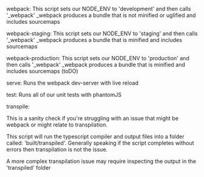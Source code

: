 webpack:
  This script sets our NODE_ENV to 'development' and then calls '_webpack'
  _webpack produces a bundle that is not minified or uglified and includes sourcemaps

webpack-staging:
  This script sets our NODE_ENV to 'staging' and then calls '_webpack'
  _webpack produces a bundle that is minified and includes sourcemaps  

webpack-production:
This script sets our NODE_ENV to 'production' and then calls '_webpack'
  _webpack produces a bundle that is minified and includes sourcemaps (toDO)

serve:
  Runs the webpack dev-server with live reload

test:
  Runs all of our unit tests with phantomJS


transpile:

  This is a sanity check if you're struggling with an issue that might be webpack or might relate to transpilation.

  This script will run the typescript compiler and output files into a folder called: 'built/transpiled'.
  Generally speaking if the script completes without errors then transpilation is not the issue.

  A more complex transpilation issue may require inspecting the output in the 'transpiled' folder
